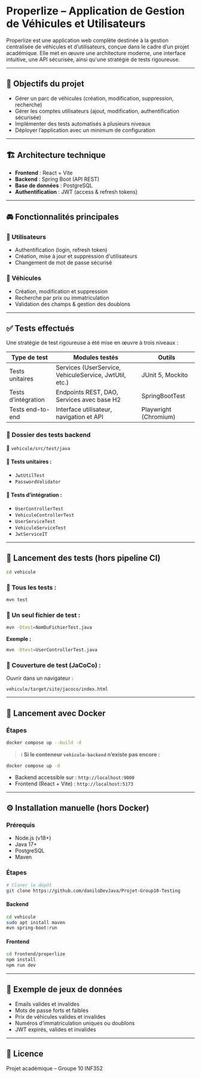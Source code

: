 # Properlize – Application de Gestion de Véhicules et Utilisateurs

Properlize est une application web complète destinée à la gestion centralisée de véhicules et d’utilisateurs, conçue dans le cadre d’un projet académique. Elle met en œuvre une architecture moderne, une interface intuitive, une API sécurisée, ainsi qu'une stratégie de tests rigoureuse.

---

## 🎯 Objectifs du projet

- Gérer un parc de véhicules (création, modification, suppression, recherche)
- Gérer les comptes utilisateurs (ajout, modification, authentification sécurisée)
- Implémenter des tests automatisés à plusieurs niveaux
- Déployer l’application avec un minimum de configuration

---

## 🏗️ Architecture technique

- **Frontend** : React + Vite
- **Backend** : Spring Boot (API REST)
- **Base de données** : PostgreSQL
- **Authentification** : JWT (access & refresh tokens)

---

## 🚘 Fonctionnalités principales

### 🔐 Utilisateurs
- Authentification (login, refresh token)
- Création, mise à jour et suppression d'utilisateurs
- Changement de mot de passe sécurisé

### 🚗 Véhicules
- Création, modification et suppression
- Recherche par prix ou immatriculation
- Validation des champs & gestion des doublons

---

## ✅ Tests effectués

Une stratégie de test rigoureuse a été mise en œuvre à trois niveaux :

| Type de test         | Modules testés                                            | Outils                |
|----------------------|-----------------------------------------------------------|-----------------------|
| Tests unitaires      | Services (UserService, VehiculeService, JwtUtil, etc.)   | JUnit 5, Mockito      |
| Tests d’intégration  | Endpoints REST, DAO, Services avec base H2               | SpringBootTest        |
| Tests end-to-end     | Interface utilisateur, navigation et API                 | Playwright (Chromium) |

### 📁 Dossier des tests backend

📂 `vehicule/src/test/java`

#### 🔸 Tests unitaires :
- `JwtUtilTest`
- `PasswordValidator`

#### 🔸 Tests d’intégration :
- `UserControllerTest`
- `VehiculeControllerTest`
- `UserServiceTest`
- `VehiculeServiceTest`
- `JwtServiceIT`

---

## 🧪 Lancement des tests (hors pipeline CI)

```bash
cd vehicule
```

### 🔹 Tous les tests :
```bash
mvn test
```

### 🔹 Un seul fichier de test :
```bash
mvn -Dtest=NomDuFichierTest.java
```

**Exemple :**
```bash
mvn -Dtest=UserControllerTest.java
```

### 🔹 Couverture de test (JaCoCo) :
Ouvrir dans un navigateur :
```text
vehicule/target/site/jacoco/index.html
```

---

## 🐳 Lancement avec Docker

### Étapes

```bash
docker compose up --build -d
```

> ℹ️ **Si le conteneur `vehicule-backend` n’existe pas encore :**

```bash
docker compose up -d
```

- Backend accessible sur : `http://localhost:9000`
- Frontend (React + Vite) : `http://localhost:5173`

---

## ⚙️ Installation manuelle (hors Docker)

### Prérequis

- Node.js (v18+)
- Java 17+
- PostgreSQL
- Maven

### Étapes

```bash
# Cloner le dépôt
git clone https://github.com/daniloDevJava/Projet-Group10-Testing
```

#### Backend

```bash
cd vehicule
sudo apt install maven
mvn spring-boot:run
```

#### Frontend

```bash
cd frontend/properlize
npm install
npm run dev
```

---

## 📄 Exemple de jeux de données

- Emails valides et invalides
- Mots de passe forts et faibles
- Prix de véhicules valides et invalides
- Numéros d’immatriculation uniques ou doublons
- JWT expirés, valides et invalides

---

## 📄 Licence

Projet académique – Groupe 10 INF352

